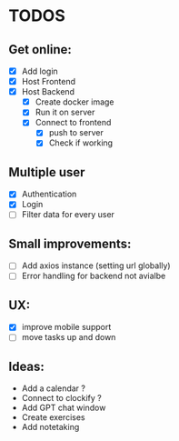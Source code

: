 # TODOS

## Get online:

- [X] Add login
- [X] Host Frontend
- [x] Host Backend
  - [X] Create docker image
  - [X] Run it on server
  - [X] Connect to frontend
    - [X] push to server
    - [x] Check if working

## Multiple user

- [X] Authentication
- [X] Login
- [ ] Filter data for every user

## Small improvements:

- [ ] Add axios instance (setting url globally)
- [ ] Error handling for backend not avialbe

## UX:

- [x] improve mobile support
- [ ] move tasks up and down

## Ideas:

- Add a calendar ?
- Connect to clockify ?
- Add GPT chat window
- Create exercises
- Add notetaking
